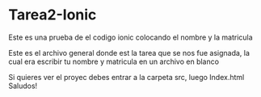 # Tarea2-Ionic
Este es una prueba de el codigo ionic colocando el nombre y la matricula

Este es el archivo general donde est la tarea que se nos fue asignada, la cual era escribir tu nombre y matricula en un archivo en blanco 

Si quieres ver el proyec debes entrar a la carpeta src, luego Index.html  Saludos!

